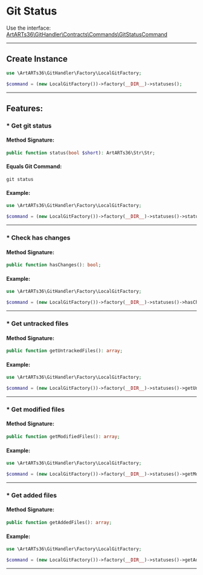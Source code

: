 # Git Status

Use the interface: [ArtARTs36\GitHandler\Contracts\Commands\GitStatusCommand](/Users/artem/PhpstormProjects/artarts36/libraries/git/src/Contracts/Commands/GitStatusCommand.php)

---

## Create Instance

```php
use \ArtARTs36\GitHandler\Factory\LocalGitFactory;

$command = (new LocalGitFactory())->factory(__DIR__)->statuses();
```

---

## Features:

### * Get git status

#### Method Signature:



```php
public function status(bool $short): ArtARTs36\Str\Str;
```

#### Equals Git Command:

`git status`

#### Example:

```php
use \ArtARTs36\GitHandler\Factory\LocalGitFactory;

$command = (new LocalGitFactory())->factory(__DIR__)->statuses()->status(true);
```

---
### * Check has changes

#### Method Signature:

```php
public function hasChanges(): bool;
```

#### Example:

```php
use \ArtARTs36\GitHandler\Factory\LocalGitFactory;

$command = (new LocalGitFactory())->factory(__DIR__)->statuses()->hasChanges();
```

---
### * Get untracked files

#### Method Signature:

```php
public function getUntrackedFiles(): array;
```

#### Example:

```php
use \ArtARTs36\GitHandler\Factory\LocalGitFactory;

$command = (new LocalGitFactory())->factory(__DIR__)->statuses()->getUntrackedFiles();
```

---
### * Get modified files

#### Method Signature:

```php
public function getModifiedFiles(): array;
```

#### Example:

```php
use \ArtARTs36\GitHandler\Factory\LocalGitFactory;

$command = (new LocalGitFactory())->factory(__DIR__)->statuses()->getModifiedFiles();
```

---
### * Get added files

#### Method Signature:

```php
public function getAddedFiles(): array;
```

#### Example:

```php
use \ArtARTs36\GitHandler\Factory\LocalGitFactory;

$command = (new LocalGitFactory())->factory(__DIR__)->statuses()->getAddedFiles();
```

---
